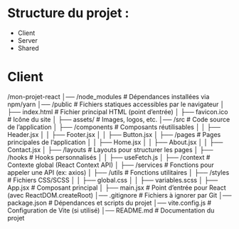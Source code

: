 # Structure du projet :

-   Client
-   Server
-   Shared

# Client

/mon-projet-react
│── /node_modules # Dépendances installées via npm/yarn
│── /public # Fichiers statiques accessibles par le navigateur
│ ├── index.html # Fichier principal HTML (point d’entrée)
│ ├── favicon.ico # Icône du site
│ ├── assets/ # Images, logos, etc.
│── /src # Code source de l’application
│ ├── /components # Composants réutilisables
│ │ ├── Header.jsx
│ │ ├── Footer.jsx
│ │ ├── Button.jsx
│ ├── /pages # Pages principales de l’application
│ │ ├── Home.jsx
│ │ ├── About.jsx
│ │ ├── Contact.jsx
│ ├── /layouts # Layouts pour structurer les pages
│ ├── /hooks # Hooks personnalisés
│ │ ├── useFetch.js
│ ├── /context # Contexte global (React Context API)
│ ├── /services # Fonctions pour appeler une API (ex: axios)
│ ├── /utils # Fonctions utilitaires
│ ├── /styles # Fichiers CSS/SCSS
│ │ ├── global.css
│ │ ├── variables.scss
│ ├── App.jsx # Composant principal
│ ├── main.jsx # Point d’entrée pour React (avec ReactDOM.createRoot)
│── .gitignore # Fichiers à ignorer par Git
│── package.json # Dépendances et scripts du projet
│── vite.config.js # Configuration de Vite (si utilisé)
│── README.md # Documentation du projet
